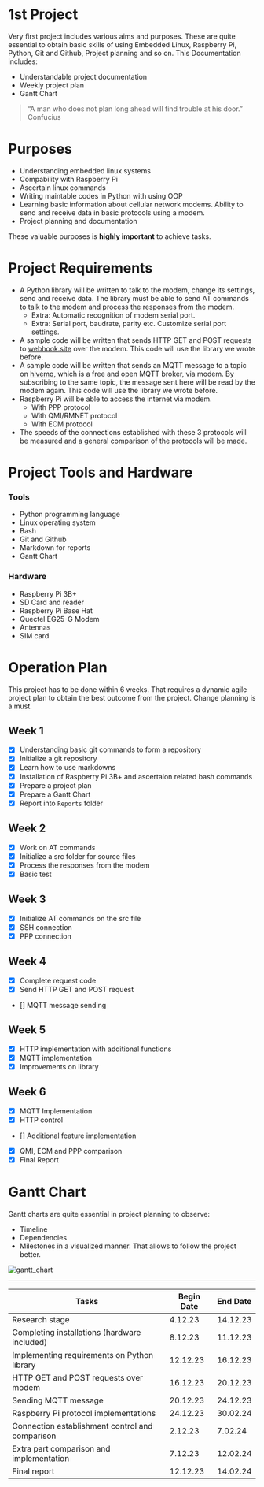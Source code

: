 # 1st Project 

Very first project includes various aims and purposes. These are quite essential to obtain basic skills of using Embedded Linux, Raspberry Pi, Python, Git and Github, Project planning and so on. This Documentation includes:

 - Understandable project documentation
 - Weekly project plan
 - Gantt Chart

> “A man who does not plan long ahead will find trouble at his door.”      	Confucius

# Purposes

 - Understanding embedded linux systems
 - Compability with Raspberry Pi
 - Ascertain linux commands
 - Writing maintable codes in Python with using OOP
 - Learning basic information about cellular network modems. Ability to send and receive data in basic protocols using a modem.
 - Project planning and documentation

These valuable purposes is **highly  important** to achieve tasks.

# Project Requirements

* A Python library will be written to talk to the modem, change its settings, send and receive data. The library must be able to send AT commands to talk to the modem and process the responses from the modem.
  * Extra: Automatic recognition of modem serial port.
  * Extra: Serial port, baudrate, parity etc. Customize serial port settings.
* A sample code will be written that sends HTTP GET and POST requests to [webhook.site](http://webhook.site) over the modem. This code will use the library we wrote before.
* A sample code will be written that sends an MQTT message to a topic on [hivemq](https://www.hivemq.com/mqtt/public-mqtt-broker/), which is a free and open MQTT broker, via modem. By subscribing to the same topic, the message sent here will be read by the modem again. This code will use the library we wrote before.
* Raspberry Pi will be able to access the internet via modem.
  * With PPP protocol
  * With QMI/RMNET protocol
  * With ECM protocol
* The speeds of the connections established with these 3 protocols will be measured and a general comparison of the protocols will be made.

# Project Tools and Hardware

### Tools

 - Python programming language
 - Linux operating system
 - Bash
 - Git and Github
 - Markdown for reports
 - Gantt Chart
 
### Hardware

 - Raspberry Pi 3B+
 - SD Card and reader
 - Raspberry Pi Base Hat
 - Quectel  EG25-G  Modem
 - Antennas
 - SIM card
  

# Operation Plan

This project has to be done within 6 weeks. That requires a dynamic agile project plan to obtain the best outcome from the project. Change planning is a must.

## Week 1

 - [x] Understanding basic git commands to form a repository
 - [x] Initialize a git repository
 - [x] Learn how to use markdowns
 - [x] Installation of Raspberry Pi 3B+ and ascertaion related bash commands
 - [x] Prepare a project plan
 - [x] Prepare a Gantt Chart
 - [x] Report into `Reports` folder

## Week 2

 - [x] Work on AT commands
 - [x] Initialize a src folder for source files
 - [x] Process the responses from the modem
 - [x] Basic test

## Week 3

 - [x] Initialize AT commands on the src file
 - [x] SSH connection
 - [x] PPP connection

## Week 4

 - [x] Complete request code
 - [x] Send HTTP GET and POST request
 - [] MQTT message sending


## Week 5

 - [x] HTTP implementation with additional functions
 - [x] MQTT implementation
 - [x] Improvements on library

## Week 6

 - [x] MQTT Implementation
 - [x] HTTP control
 - [] Additional feature implementation
 - [x] QMI, ECM and PPP comparison
 - [x] Final Report

# Gantt Chart

Gantt charts are quite essential in project planning to observe:

 - Timeline
 - Dependencies
 - Milestones
 in a visualized manner. That allows to follow the project better.

![gantt_chart](https://github.com/mnyilmaz/Embedded-Linux/assets/68549106/347e2466-138d-41f9-ad15-35fcaf3b2ab2)


---

|      Tasks      |    Begin Date    |   End Date   |
|-----------------|------------------|--------------|
|Research stage|4.12.23|14.12.23|
|Completing installations (hardware included)|8.12.23|11.12.23|
|Implementing requirements on Python library|12.12.23|16.12.23|
|HTTP GET and POST requests over modem|16.12.23|20.12.23|
|Sending MQTT message|20.12.23|24.12.23|
|Raspberry Pi protocol implementations|24.12.23|30.02.24|
|Connection establishment control and comparison|2.12.23|7.02.24|
|Extra part comparison and implementation|7.12.23|12.02.24|
|Final report|12.12.23|14.02.24|

